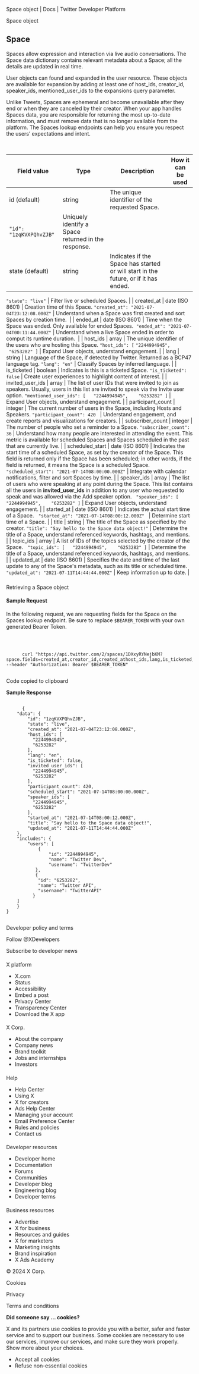



Space object | Docs | Twitter Developer Platform 





































































































Space object



Space
-----


Spaces allow expression and interaction via live audio conversations. The Space data dictionary contains relevant metadata about a Space; all the details are updated in real time.


User objects can found and expanded in the user resource. These objects are available for expansion by adding at least one of host\_ids, creator\_id, speaker\_ids, mentioned\_user\_ids to the expansions query parameter.


Unlike Tweets, Spaces are ephemeral and become unavailable after they end or when they are canceled by their creator. When your app handles Spaces data, you are responsible for returning the most up-to-date information, and must remove data that is no longer available from the platform. The Spaces lookup endpoints can help you ensure you respect the users’ expectations and intent.


 




| Field value | Type | Description | How it can be used |
| --- | --- | --- | --- |
| id (default) | string | The unique identifier of the requested Space.
`"id": "1zqKVXPQhvZJB"` | Uniquely identify a Space returned in the response. |
| state (default) | string | Indicates if the Space has started or will start in the future, or if it has ended.
`"state": "live"`
 | Filter live or scheduled Spaces. |
| created\_at | date (ISO 8601) | Creation time of this Space.
`"created_at": "2021-07-04T23:12:08.000Z"` | Understand when a Space was first created and sort Spaces by creation time.  |
| ended\_at | date (ISO 8601) | Time when the Space was ended. Only available for ended Spaces. 
`"ended_at": "2021-07-04T00:11:44.000Z"` | Understand when a live Space ended in order to comput its runtime duration.  |
| host\_ids | array | The unique identifier of the users who are hosting this Space.
`"host_ids": [`
`"2244994945",
    "6253282"
 ]` | Expand User objects, understand engagement. |
| lang | string | Language of the Space, if detected by Twitter. Returned as a BCP47 language tag.
`"lang": "en"` | Classify Spaces by inferred language. |
| is\_ticketed | boolean | Indicates is this is a ticketed Space.
`"is_ticketed": false`
 | Create user experiences to highlight content of interest. |
| invited\_user\_ids | array | The list of user IDs that were invited to join as speakers. Usually, users in this list are invited to speak via the Invite user option.
`"mentioned_user_ids": [
   "2244994945",
    "6253282"
 ]` | Expand User objects, understand engagement. |
| participant\_count | integer | The current number of users in the Space, including Hosts and Speakers.
`"participant_count": 420`
  | Understand engagement, and create reports and visualizations for creators. |
| subscriber\_count | integer | The number of people who set a reminder to a Space.
`"subscriber_count": 36` | Understand how many people are interested in attending the event. This metric is available for scheduled Spaces and Spaces scheduled in the past that are currently live. |
| scheduled\_start | date (ISO 8601) | Indicates the start time of a scheduled Space, as set by the creator of the Space. This field is returned only if the Space has been scheduled; in other words, if the field is returned, it means the Space is a scheduled Space.
`"scheduled_start": "2021-07-14T08:00:00.000Z"` | Integrate with calendar notifications, filter and sort Spaces by time. |
| speaker\_ids | array | The list of users who were speaking at any point during the Space. This list contains all the users in **invited\_user\_ids** in addition to any user who requested to speak and was allowed via the Add speaker option.
 
`"speaker_ids": [
   "2244994945",
    "6253282"
 ]` | Expand User objects, understand engagement. |
| started\_at | date (ISO 8601) | Indicates the actual start time of a Space.
 
`"started_at": "2021-07-14T08:00:12.000Z"`
  | Determine start time of a Space. |
| title | string | The title of the Space as specified by the creator.
`"title": "Say hello to the Space data object!"` | Determine the title of a Space, understand referenced keywords, hashtags, and mentions. |
| topic\_ids | array | A list of IDs of the topics selected by the creator of the Space.
 
`"topic_ids": [
   "2244994945",
    "6253282"
 ]` | Determine the title of a Space, understand referenced keywords, hashtags, and mentions. |
| updated\_at | date (ISO 8601) | Specifies the date and time of the last update to any of the Space's metadata, such as its title or scheduled time.
`"updated_at": "2021-07-11T14:44:44.000Z"` | Keep information up to date. |






### 
Retrieving a Space object


#### Sample Request


In the following request, we are requesting fields for the Space on the Spaces lookup endpoint. Be sure to replace `$BEARER_TOKEN` with your own generated Bearer Token.  

 












```

      curl "https://api.twitter.com/2/spaces/1DXxyRYNejbKM?space.fields=created_at,creator_id,created_athost_ids,lang,is_ticketed,invited_user_ids,participant_count,scheduled_start,speaker_ids,started_at,state,title,updated_at&expansions=creator_id,host_ids,invited_user_ids,speaker_ids" --header "Authorization: Bearer $BEARER_TOKEN"
    
```





Code copied to clipboard








 **Sample Response**












```

      {
    "data": {
        "id": "1zqKVXPQhvZJB",
        "state": "live",
        "created_at": "2021-07-04T23:12:08.000Z",
        "host_ids": [
          "2244994945",
          "6253282"
        ],
        "lang": "en",
        "is_ticketed": false,
        "invited_user_ids": [
          "2244994945",
          "6253282"
        ],
        "participant_count": 420,
        "scheduled_start": "2021-07-14T08:00:00.000Z",
        "speaker_ids": [
          "2244994945",
          "6253282"
        ],        
        "started_at": "2021-07-14T08:00:12.000Z",
        "title": "Say hello to the Space data object!",
        "updated_at": "2021-07-11T14:44:44.000Z"
    },
    "includes": {
        "users": [
            {
                "id": "2244994945",
                "name": "Twitter Dev",
                "username": "TwitterDev"
           },
           {
            "id": "6253282",
            "name": "Twitter API",
            "username": "TwitterAPI"
          }
    ]
    }
}
    
```



















Developer policy and terms


Follow @XDevelopers


Subscribe to developer news












#### 
 X platform


* X.com
* Status
* Accessibility
* Embed a post
* Privacy Center
* Transparency Center
* Download the X app




#### 
 X Corp.


* About the company
* Company news
* Brand toolkit
* Jobs and internships
* Investors




#### 
 Help


* Help Center
* Using X
* X for creators
* Ads Help Center
* Managing your account
* Email Preference Center
* Rules and policies
* Contact us




#### 
 Developer resources


* Developer home
* Documentation
* Forums
* Communities
* Developer blog
* Engineering blog
* Developer terms




#### 
 Business resources


* Advertise
* X for business
* Resources and guides
* X for marketers
* Marketing insights
* Brand inspiration
* X Ads Academy









 © 2024 X Corp.
 


Cookies


Privacy


Terms and conditions






















**Did someone say … cookies?**  
  


 X and its partners use cookies to provide you with a better, safer and
 faster service and to support our business. Some cookies are necessary to use
 our services, improve our services, and make sure they work properly.
 Show more about your choices.


 




* Accept all cookies
* Refuse non-essential cookies















